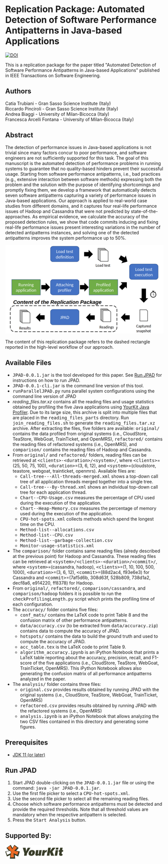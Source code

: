 # Replication Package: Automated Detection of Software Performance Antipatterns in Java-based Applications
[![DOI](https://zenodo.org/badge/DOI/10.5281/zenodo.7515650.svg)](https://doi.org/10.5281/zenodo.7515650)

This is a replication package for the paper titled "Automated Detection of Software Performance Antipatterns in Java-based Applications" published in IEEE Transactions on Software Engineering.


## Authors
Catia Trubiani - Gran Sasso Science Institute (Italy)<br/>Riccardo Pinciroli - Gran Sasso Science Institute (Italy)<br/>Andrea Biaggi - University of Milan-Bicocca (Italy)<br/>Francesca Arcelli Fontana - University of Milan-Bicocca (Italy)



## Abstract
The detection of performance issues in Java-based applications is not trivial since many factors concur to poor performance, and software engineers are not sufficiently supported for this task. The goal of this manuscript is the automated detection of performance problems in running systems to guarantee that no quality-based hinders prevent their successful usage. Starting from software performance antipatterns, i.e., bad practices (e.g., extensive interaction between software methods) expressing both the problem and the solution with the purpose of identifying shortcomings and promptly fixing them, we develop a framework that automatically detects seven software antipatterns capturing a variety of performance issues in Java-based applications. Our approach is applied to real-world case studies from different domains, and it captures four real-life performance issues of Hadoop and Cassandra that were not predicted by state-of-the-approaches. As empirical evidence, we calculate the accuracy of the proposed detection rules, we show that code commits inducing and fixing real-life performance issues present interesting variations in the number of detected antipatterns instances, and solving one of the detected antipatterns improves the system performance up to 50%.


![High-level workflow of our approach](resources/pad-workflow.png)

The content of this replication package refers to the dashed rectangle reported in the high-level workflow of our approach.

## Available Files
- <tt>JPAD-0.0.1.jar</tt> is the tool developed for this paper. See [Run JPAD](#run-jpad) for instructions on how to run JPAD.
- <tt>JPAD-0.0.1-cli.jar</tt> is the command line version of this tool.
- <tt>runParallelJPAD.py</tt> runs parallel system configurations using the command line version of JPAD
- *reading_files.tar.xz* contains all the reading files and usage statistics obtained by profiling the five Java applications using [YourKit Java Profiler](https://www.yourkit.com/java/profiler/). Due to its large size, this archive is split into multiple files that are placed in the <tt>reading\_files\_parts</tt> directory. Run <tt>join\_reading\_files.sh</tt> to generate the <tt>reading\_files.tar.xz</tt> archive. After extracting the files, five folders are available: <tt>original/</tt> contains the data profiled from original systems (i.e., CloudStore, TeaStore, WebGoat, TrainTicket, and OpenMRS), <tt>refactored/</tt> contains the reading files of refactored systems (i.e., OpenMRS), and <tt>comparison/</tt> contains the reading files of Hadoop and Cassandra.
- From <tt>original/</tt> and <tt>refactored/</tt> folders, reading files can be retrieved at <tt>\<clients\>-\<duration\>/\<system\>/</tt>, where <tt>\<clients\></tt>=(25, 50, 75, 100), <tt>\<duration\></tt>=(3, 6, 12), and <tt>\<system\></tt>=(cloudstore, teastore, webgoat, trainticket, openmrs). Available files are:
	- <tt>Call-tree---All-threads-merged.xml</tt> shows a top-down call tree of all application threads merged together into a single tree.
	- <tt>Call-tree---By-thread.xml</tt> shows an individual top-down call tree for each application thread.
	- <tt>Chart--CPU-Usage.csv</tt> measures the percentage of CPU used during the execution of the application.
	- <tt>Chart--Heap-Memory.csv</tt> measures the percentage of memory used during the execution of the application.
	- <tt>CPU-hot-spots.xml</tt> collects methods which spend the longest time on the CPU.
	- <tt>Method-list--allocations.csv</tt>
	- <tt>Method-list--CPU.csv</tt>
	- <tt>Method-list--garbage-collection.csv</tt>
	- <tt>Monitor-usage-statistics.xml</tt>
- The <tt>comparison/</tt> folder contains same reading files (alredy described at the previous point) for Hadoop and Cassandra. These reading files can be retrieved at <tt>\<system\>/\<clients\>-\<duration\>/\<commit\>/</tt>, where <tt>\<system\></tt>=(cassandra, hadoop), <tt>\<clients\></tt>=(1, 10, 100, 500, 1000), <tt>\<duration\></tt>=(3, 6, 12), <tt>\<commit\></tt>=(88d2ac4, f93e6e3) for Cassandra and <tt>\<commit\></tt>=(7af5d6b, 308d63f, 528b809, 738d1a2, decf8a6, e914220, ff8378) for Hadoop.
- From <tt>original/</tt>, <tt>refactored/</tt>, <tt>comparison/cassandra</tt>, and <tt>comparison/hadoop</tt> folders it is possible to run the <tt>checkProfilingLength.py</tt> script which prints the profiling time of each configuration.
- The <tt>accuracy/</tt> folder contains five files:
	- <tt>conf\_mats/</tt> contains the LaTeX code to print Table 8 and the confusion matrix of other performance antipatterns.
	- <tt>data/accuracy.csv</tt> (to be extracted from <tt>data/accuracy.zip</tt>) contains data to compute the accuracy of JPAD.
	- <tt>hotspots/</tt> contains the data to build the ground truth and used to compute the accuracy of JPAD.
	- <tt>acc_table.tex</tt> is the LaTeX code to print Table 9.
	- <tt>algorithm_accuracy.ipynb</tt> is an iPython Notebook that prints a LaTeX table reporting about the accuracy, precision, recall, and F1-score of the five applications (i.e., CloudStore, TeaStore, WebGoat, TrainTicket, OpenMRS). This iPython Notebook allows also generating the confusion matrix of all performance antipatterns analyzed in the paper.
- The <tt>analysis/</tt> folder contains three files:
	- <tt>original.csv</tt> provides results obtained by running JPAD with the original systems (i.e., CloudStore, TeaStore, WebGoat, TrainTicket, OpenMRS)
	- <tt>refactored.csv</tt> provides results obtained by running JPAD with the refactored systems (i.e., OpenMRS)
	- <tt>analysis.ipynb</tt> is an iPython Notebook that allows analyzing the two CSV files contained in this directory and generating some figures.



## Prerequisites
- [JDK 11 (or later)](https://www.oracle.com/java/technologies/javase-jdk11-downloads.html)



## Run JPAD
1) Start JPAD double-clicking on the <tt>JPAD-0.0.1.jar</tt> file or using the command: <tt>java -jar JPAD-0.0.1.jar</tt>.
2) Use the first file picker to select a <tt>CPU-hot-spots.xml</tt>.
3) Use the second file picker to select all the remaining reading files.
4) Choose which software performance antipatterns must be detected and provide the required thresholds. Note that all threshold values are mandatory when the respective antipattern is selected.
5) Press the <tt>Start Analysis</tt> button.

## Supported By:
[![YourKit](resources/yklogo.png)](https://www.yourkit.com)
